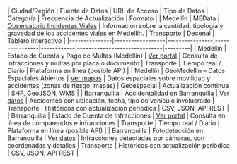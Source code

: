 | Ciudad/Región | Fuente de Datos | URL de Acceso | Tipo de Datos | Categoría | Frecuencia de Actualización | Formato |
| Medellín      | MEData                                      | [Observatorio Incidentes Viales](https://medata.gov.co/node/8151) | Información sobre la cantidad, tipología y gravedad de los accidentes viales en Medellín. | Transporte  | Decenal                     | Tablero interactivo |
|---------------|------------------|----------------|----------------|------------|------------------------------|---------|
| Medellín | Estado de Cuenta y Pago de Multas (Medellín) | [Ver portal](https://www.medellin.gov.co/es/tramites-y-servicios/estado-de-cuenta-y-pago-de-multas/) | Consulta de infracciones y multas por placa o documento | Transporte | Tiempo real / Diario | Plataforma en línea (posible API) |
| Medellín | GeoMedellín – Datos Espaciales Abiertos | [Ver mapas](https://www.medellin.gov.co/geomedellin/datosAbiertos/268) | Datos espaciales sobre movilidad y accidentes (zonas de riesgo, mapas) | Geoespacial | Actualización continua | SHP, GeoJSON, WMS |
| Barranquilla | Accidentalidad en Barranquilla | [Ver datos](https://www.datos.gov.co/Transporte/Accidentalidad-en-Barranquilla/yb9r-2dsi) | Accidentes con ubicación, fecha, tipo de vehículo involucrado | Transporte | Históricos con actualización periódica | CSV, JSON, API REST |
| Barranquilla | Estado de Cuenta de Infracciones | [Ver portal](https://www.barranquilla.gov.co/transito/consultas-en-linea) | Consulta en línea de comparendos e infracciones | Transporte | Tiempo real / Diario | Plataforma en línea (posible API) |
| Barranquilla | Fotodetección en Barranquilla | [Ver datos](https://www.datos.gov.co/Transporte/Fotodetecci-n-en-Barranquilla/cpp6-je64) | Infracciones detectadas por cámaras, con coordenadas y detalles | Transporte | Históricos con actualización periódica | CSV, JSON, API REST |


